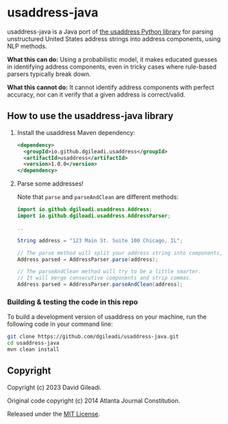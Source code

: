 # usaddress-java

usaddress-java is a Java port of [the usaddress Python library](https://github.com/datamade/usaddress) for parsing unstructured United States address strings into address components, using NLP methods.

**What this can do:** Using a probabilistic model, it makes educated guesses in identifying address components, even in tricky cases where rule-based parsers typically break down.

**What this cannot do:** It cannot identify address components with perfect accuracy, nor can it verify that a given address is correct/valid.

## How to use the usaddress-java library

1. Install the usaddress Maven dependency:

    ```xml
    <dependency>
      <groupId>io.github.dgileadi.usaddress</groupId>
      <artifactId>usaddress</artifactId>
      <version>1.0.0</version>
    </dependency>
    ```

2. Parse some addresses!

    Note that `parse` and `parseAndClean` are different methods:

    ```java
    import io.github.dgileadi.usaddress.Address;
    import io.github.dgileadi.usaddress.AddressParser;

    ..

    String address = "123 Main St. Suite 100 Chicago, IL";

    // The parse method will split your address string into components, and label each component.
    Address parsed = AddressParser.parse(address);

    // The parseAndClean method will try to be a little smarter.
    // It will merge consecutive components and strip commas.
    Address parsed = AddressParser.parseAndClean(address);
    ```

### Building & testing the code in this repo

To build a development version of usaddress on your machine, run the following code in your command line:

```sh
git clone https://github.com/dgileadi/usaddress-java.git
cd usaddress-java
mvn clean install
```

## Copyright

Copyright (c) 2023 David Gileadi.

Original code copyright (c) 2014 Atlanta Journal Constitution.

Released under the [MIT License](https://github.com/dgileadi/usaddress-java/blob/master/LICENSE).
